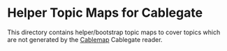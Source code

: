 
Helper Topic Maps for Cablegate
===============================

This directory contains helper/bootstrap topic maps to cover topics which are
not generated by the [Cablemap](https://github.com/heuer/cablemap) Cablegate reader.
